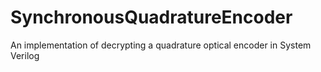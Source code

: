 SynchronousQuadratureEncoder
============================

An implementation of decrypting a quadrature optical encoder in System Verilog
